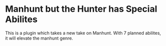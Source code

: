 # Manhunt but the Hunter has Special Abilites

This is a plugin which takes a new take on Manhunt. With 7 planned abilites, it will elevate the manhunt genre. 
